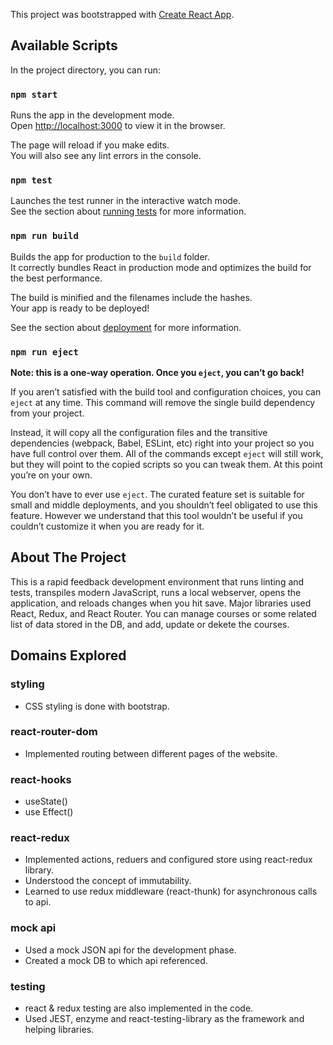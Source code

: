 This project was bootstrapped with [Create React App](https://github.com/facebook/create-react-app).

## Available Scripts

In the project directory, you can run:

### `npm start`

Runs the app in the development mode.<br />
Open [http://localhost:3000](http://localhost:3000) to view it in the browser.

The page will reload if you make edits.<br />
You will also see any lint errors in the console.

### `npm test`

Launches the test runner in the interactive watch mode.<br />
See the section about [running tests](https://facebook.github.io/create-react-app/docs/running-tests) for more information.

### `npm run build`

Builds the app for production to the `build` folder.<br />
It correctly bundles React in production mode and optimizes the build for the best performance.

The build is minified and the filenames include the hashes.<br />
Your app is ready to be deployed!

See the section about [deployment](https://facebook.github.io/create-react-app/docs/deployment) for more information.

### `npm run eject`

**Note: this is a one-way operation. Once you `eject`, you can’t go back!**

If you aren’t satisfied with the build tool and configuration choices, you can `eject` at any time. This command will remove the single build dependency from your project.

Instead, it will copy all the configuration files and the transitive dependencies (webpack, Babel, ESLint, etc) right into your project so you have full control over them. All of the commands except `eject` will still work, but they will point to the copied scripts so you can tweak them. At this point you’re on your own.

You don’t have to ever use `eject`. The curated feature set is suitable for small and middle deployments, and you shouldn’t feel obligated to use this feature. However we understand that this tool wouldn’t be useful if you couldn’t customize it when you are ready for it.

## About The Project

This is a rapid feedback development environment that runs linting and tests, transpiles modern JavaScript, runs a local webserver, opens the application, and reloads changes when you hit save. Major libraries used React, Redux, and React Router. You can manage courses or some related list of data stored in the DB, and add, update or dekete the courses.



## Domains Explored

### styling
- CSS styling is done with bootstrap.

### react-router-dom
- Implemented routing between different pages of the website.

### react-hooks
- useState()
- use Effect()

### react-redux
- Implemented actions, reduers and configured store using react-redux library.
- Understood the concept of immutability.
- Learned to use redux middleware (react-thunk) for asynchronous calls to api.

### mock api
- Used a mock JSON api for the development phase.
- Created a mock DB to which api referenced.

### testing
- react & redux testing are also implemented in the code.
- Used JEST, enzyme and react-testing-library as the framework and helping libraries.

